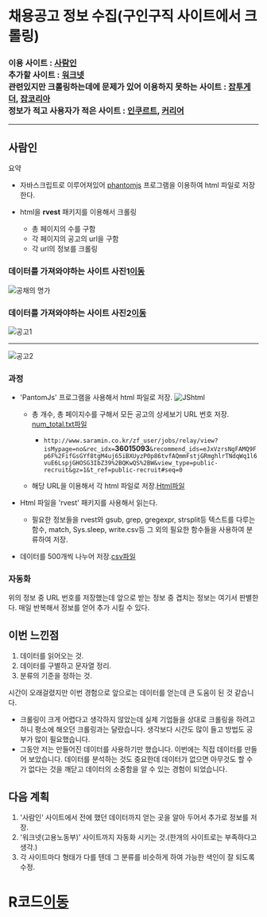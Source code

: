 # 채용공고 정보 수집(구인구직 사이트에서 크롤링)

### 이용 사이트 : [사람인](http://www.saramin.co.kr/)<br>추가할 사이트 : [워크넷](https://www.work.go.kr/seekWantedMain.do) <br>관련있지만 크롤링하는데에 문제가 있어 이용하지 못하는 사이트 : [잡투게더](http://www.jobtogether.net/), [잡코리아](http://www.jobkorea.co.kr/)<br>정보가 적고 사용자가 적은 사이트 : [인쿠르트](http://www.incruit.com/), [커리어](http://www.career.co.kr/)

* * *

## 사람인
요약 
- 자바스크립트로 이루어져있어 [phantomjs](http://phantomjs.org/download.html) 프로그램을 이용하여 html 파일로 저장한다.

- html을 **rvest** 패키지를 이용해서 크롤링

  - 총 페이지의 수를 구함
  - 각 페이지의 공고의 url을 구함
  - 각 url의 정보를 크롤링
### 데이터를 가져와야하는 사이트 사진1[이동](https://bit.ly/2wEYoFe)

![공채의 명가](https://user-images.githubusercontent.com/46266247/56227133-b98bc900-60af-11e9-9eb6-ccc56489f59c.JPG)

### 데이터를 가져와야하는 사이트 사진2[이동](https://bit.ly/2Gns9fs)

![공고1](https://user-images.githubusercontent.com/46266247/56227194-db854b80-60af-11e9-9ed3-b2854bfe92b8.JPG)

* * *

![공고2](https://user-images.githubusercontent.com/46266247/56227197-dd4f0f00-60af-11e9-8c58-1e4cebc10496.JPG)


### 과정

- 'PantomJs' 프로그램을 사용해서 html 파일로 저장.
![JShtml](https://user-images.githubusercontent.com/46266247/56230134-9d3f5a80-60b6-11e9-9398-fa49e08fa2f1.png)

  - 총 개수, 총 페이지수를 구해서 모든 공고의 상세보기 URL 번호 저장. [num_total.txt파일](https://github.com/chanp5660/R_chanp5660/blob/master/Project/Crawling/Saramin/result/num_total.txt)
  
    - ```http://www.saramin.co.kr/zf_user/jobs/relay/view?isMypage=no&rec_idx=```**36015093**```&recommend_ids=eJxVzrsNgFAMQ9Fp6F%2FifGsGYf8tgM4uj65iBXUyzP0p86tvfAQmmFstjGRmghlrTNdqWq1l6vuE6LspjGHOSG3IbZ39%2BQKwQS%2BW&view_type=public-recruit&gz=1&t_ref=public-recruit#seq=0```

  - 해당 URL을 이용해서 각 html 파일로 저장.[Html파일](https://github.com/chanp5660/chanp5660/tree/master/Result/saramin)

- Html 파일을 'rvest' 패키지를 사용해서 읽는다.
  - 필요한 정보들을 rvest와 gsub, grep, gregexpr, strsplit등 텍스트를 다루는 함수, match, Sys.sleep, write.csv등 그 외의 필요한 함수들을 사용하여 분류하여 저장.

- 데이터를 500개씩 나누어 저장.[csv파일](https://github.com/chanp5660/chanp5660/tree/master/Result/saramin_csv)

### 자동화

위의 정보 중 URL 번호를 저장했는데 앞으로 받는 정보 중 겹치는 정보는 여기서 판별한다. 매일 반복해서 정보를 얻어 추가 시킬 수 있다.

## 이번 느낀점
1. 데이터를 읽어오는 것.
2. 데이터를 구별하고 문자열 정리.
3. 분류의 기준을 정하는 것.

시간이 오래걸렸지만 이번 경험으로 앞으로는 데이터를 얻는데 큰 도움이 된 것 같습니다.

- 크롤링이 크게 어렵다고 생각하지 않았는데 실제 기업들을 상대로 크롤링을 하려고 하니 평소에 해오던 크롤링과는 달랐습니다. 생각보다 시간도 많이 들고 방법도 공부가 많이 필요했습니다. 
- 그동안 저는 만들어진 데이터를 사용하기만 했습니다. 이번에는 직접 데이터를 만들어 보았습니다. 데이터를 분석하는 것도 중요한데 데이터가 없으면 아무것도 할 수가 없다는 것을 깨닫고 데이터의 소중함을 알 수 있는 경험이 되었습니다.

## 다음 계획

1. '사람인' 사이트에서 전에 했던 데이터까지 얻는 곳을 알아 두어서 추가로 정보를 저장.
2. '워크넷(고용노동부)' 사이트까지 자동화 시키는 것.(한개의 사이트로는 부족하다고 생각.)
3. 각 사이트마다 형태가 다를 텐데 그 분류를 비슷하게 하여 가능한 색인이 잘 되도록 수정.


# R코드[이동](https://github.com/chanp5660/chanp5660/blob/master/Second/Saramin.R)
